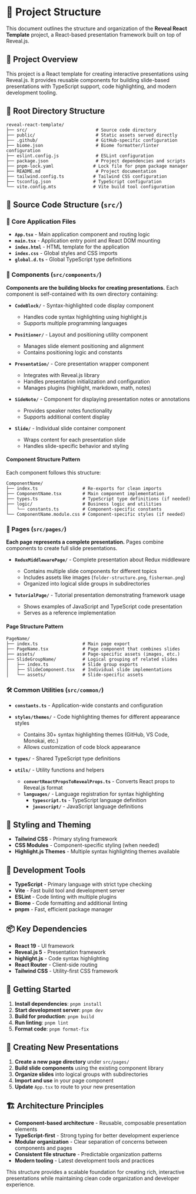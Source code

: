 # 📁 Project Structure

This document outlines the structure and organization of the **Reveal React Template** project, a React-based presentation framework built on top of Reveal.js.

## 🎯 Project Overview

This project is a React template for creating interactive presentations using Reveal.js. It provides reusable components for building slide-based presentations with TypeScript support, code highlighting, and modern development tooling.

## 📂 Root Directory Structure

```
reveal-react-template/
├── src/                          # Source code directory
├── public/                       # Static assets served directly
├── .github/                      # GitHub-specific configuration
├── biome.json                    # Biome formatter/linter configuration
├── eslint.config.js              # ESLint configuration
├── package.json                  # Project dependencies and scripts
├── pnpm-lock.yaml               # Lock file for pnpm package manager
├── README.md                     # Project documentation
├── tailwind.config.ts           # Tailwind CSS configuration
├── tsconfig.json                # TypeScript configuration
└── vite.config.mts              # Vite build tool configuration
```

## 🧩 Source Code Structure (`src/`)

### 📄 Core Application Files

- **`App.tsx`** - Main application component and routing logic
- **`main.tsx`** - Application entry point and React DOM mounting
- **`index.html`** - HTML template for the application
- **`index.css`** - Global styles and CSS imports
- **`global.d.ts`** - Global TypeScript type definitions

### 🔧 Components (`src/components/`)

**Components are the building blocks for creating presentations.** Each component is self-contained with its own directory containing:

- **`CodeBlock/`** - Syntax-highlighted code display component
  - Handles code syntax highlighting using highlight.js
  - Supports multiple programming languages

- **`Positioner/`** - Layout and positioning utility component
  - Manages slide element positioning and alignment
  - Contains positioning logic and constants

- **`Presentation/`** - Core presentation wrapper component
  - Integrates with Reveal.js library
  - Handles presentation initialization and configuration
  - Manages plugins (highlight, markdown, math, notes)

- **`SideNote/`** - Component for displaying presentation notes or annotations
  - Provides speaker notes functionality
  - Supports additional content display

- **`Slide/`** - Individual slide container component
  - Wraps content for each presentation slide
  - Handles slide-specific behavior and styling

#### Component Structure Pattern

Each component follows this structure:

```
ComponentName/
├── index.ts                 # Re-exports for clean imports
├── ComponentName.tsx        # Main component implementation
├── types.ts                 # TypeScript type definitions (if needed)
├── logic/                   # Business logic and utilities
│   └── constants.ts         # Component-specific constants
└── ComponentName.module.css # Component-specific styles (if needed)
```

### 📖 Pages (`src/pages/`)

**Each page represents a complete presentation.** Pages combine components to create full slide presentations.

- **`ReduxMiddlewarePage/`** - Complete presentation about Redux middleware
  - Contains multiple slide components for different topics
  - Includes assets like images (`folder-structure.png`, `fisherman.png`)
  - Organized into logical slide groups in subdirectories

- **`TutorialPage/`** - Tutorial presentation demonstrating framework usage
  - Shows examples of JavaScript and TypeScript code presentation
  - Serves as a reference implementation

#### Page Structure Pattern

```
PageName/
├── index.ts                 # Main page export
├── PageName.tsx             # Page component that combines slides
├── assets/                  # Page-specific assets (images, etc.)
├── SlideGroupName/          # Logical grouping of related slides
│   ├── index.ts             # Slide group exports
│   ├── SlideComponent.tsx   # Individual slide implementations
│   └── assets/              # Slide-specific assets
```

### 🛠️ Common Utilities (`src/common/`)

- **`constants.ts`** - Application-wide constants and configuration

- **`styles/themes/`** - Code highlighting themes for different appearance styles
  - Contains 30+ syntax highlighting themes (GitHub, VS Code, Monokai, etc.)
  - Allows customization of code block appearance

- **`types/`** - Shared TypeScript type definitions

- **`utils/`** - Utility functions and helpers
  - **`convertReactPropsToRevealProps.ts`** - Converts React props to Reveal.js format
  - **`languages/`** - Language registration for syntax highlighting
    - **`typescript.ts`** - TypeScript language definition
    - **`javascript/`** - JavaScript language definitions

## 🎨 Styling and Theming

- **Tailwind CSS** - Primary styling framework
- **CSS Modules** - Component-specific styling (when needed)
- **Highlight.js Themes** - Multiple syntax highlighting themes available

## 🔧 Development Tools

- **TypeScript** - Primary language with strict type checking
- **Vite** - Fast build tool and development server
- **ESLint** - Code linting with multiple plugins
- **Biome** - Code formatting and additional linting
- **pnpm** - Fast, efficient package manager

## 📦 Key Dependencies

- **React 19** - UI framework
- **Reveal.js 5** - Presentation framework
- **highlight.js** - Code syntax highlighting
- **React Router** - Client-side routing
- **Tailwind CSS** - Utility-first CSS framework

## 🚀 Getting Started

1. **Install dependencies**: `pnpm install`
2. **Start development server**: `pnpm dev`
3. **Build for production**: `pnpm build`
4. **Run linting**: `pnpm lint`
5. **Format code**: `pnpm format-fix`

## 📝 Creating New Presentations

1. **Create a new page directory** under `src/pages/`
2. **Build slide components** using the existing component library
3. **Organize slides** into logical groups with subdirectories
4. **Import and use** in your page component
5. **Update** `App.tsx` to route to your new presentation

## 🏗️ Architecture Principles

- **Component-based architecture** - Reusable, composable presentation elements
- **TypeScript-first** - Strong typing for better development experience
- **Modular organization** - Clear separation of concerns between components and pages
- **Consistent file structure** - Predictable organization patterns
- **Modern tooling** - Latest development tools and practices

This structure provides a scalable foundation for creating rich, interactive presentations while maintaining clean code organization and developer experience.
